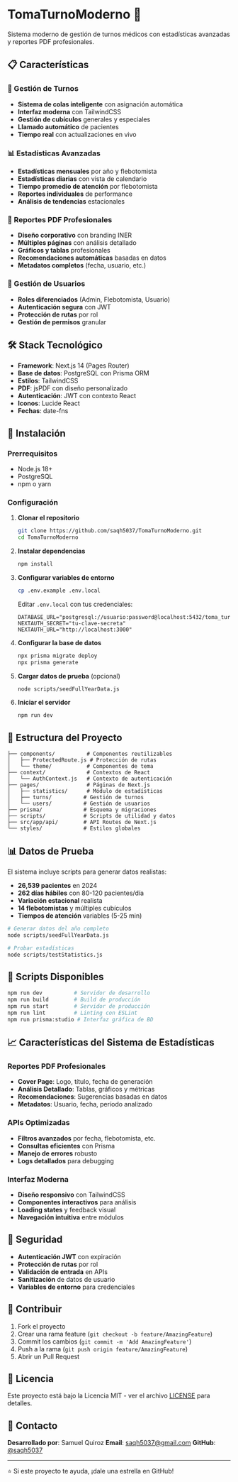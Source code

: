 # TomaTurnoModerno 🏥

Sistema moderno de gestión de turnos médicos con estadísticas avanzadas y reportes PDF profesionales.

## 📋 Características

### 🎯 Gestión de Turnos
- **Sistema de colas inteligente** con asignación automática
- **Interfaz moderna** con TailwindCSS 
- **Gestión de cubículos** generales y especiales
- **Llamado automático** de pacientes
- **Tiempo real** con actualizaciones en vivo

### 📊 Estadísticas Avanzadas
- **Estadísticas mensuales** por año y flebotomista
- **Estadísticas diarias** con vista de calendario
- **Tiempo promedio de atención** por flebotomista
- **Reportes individuales** de performance
- **Análisis de tendencias** estacionales

### 📄 Reportes PDF Profesionales
- **Diseño corporativo** con branding INER
- **Múltiples páginas** con análisis detallado
- **Gráficos y tablas** profesionales
- **Recomendaciones automáticas** basadas en datos
- **Metadatos completos** (fecha, usuario, etc.)

### 👥 Gestión de Usuarios
- **Roles diferenciados** (Admin, Flebotomista, Usuario)
- **Autenticación segura** con JWT
- **Protección de rutas** por rol
- **Gestión de permisos** granular

## 🛠 Stack Tecnológico

- **Framework**: Next.js 14 (Pages Router)
- **Base de datos**: PostgreSQL con Prisma ORM
- **Estilos**: TailwindCSS
- **PDF**: jsPDF con diseño personalizado
- **Autenticación**: JWT con contexto React
- **Iconos**: Lucide React
- **Fechas**: date-fns

## 🚀 Instalación

### Prerrequisitos
- Node.js 18+
- PostgreSQL
- npm o yarn

### Configuración

1. **Clonar el repositorio**
   ```bash
   git clone https://github.com/saqh5037/TomaTurnoModerno.git
   cd TomaTurnoModerno
   ```

2. **Instalar dependencias**
   ```bash
   npm install
   ```

3. **Configurar variables de entorno**
   ```bash
   cp .env.example .env.local
   ```
   
   Editar `.env.local` con tus credenciales:
   ```
   DATABASE_URL="postgresql://usuario:password@localhost:5432/toma_turno"
   NEXTAUTH_SECRET="tu-clave-secreta"
   NEXTAUTH_URL="http://localhost:3000"
   ```

4. **Configurar la base de datos**
   ```bash
   npx prisma migrate deploy
   npx prisma generate
   ```

5. **Cargar datos de prueba** (opcional)
   ```bash
   node scripts/seedFullYearData.js
   ```

6. **Iniciar el servidor**
   ```bash
   npm run dev
   ```

## 📁 Estructura del Proyecto

```
├── components/          # Componentes reutilizables
│   ├── ProtectedRoute.js # Protección de rutas
│   └── theme/           # Componentes de tema
├── context/             # Contextos de React
│   └── AuthContext.js   # Contexto de autenticación
├── pages/               # Páginas de Next.js
│   ├── statistics/      # Módulo de estadísticas
│   ├── turns/          # Gestión de turnos
│   └── users/          # Gestión de usuarios
├── prisma/             # Esquema y migraciones
├── scripts/            # Scripts de utilidad y datos
├── src/app/api/        # API Routes de Next.js
└── styles/             # Estilos globales
```

## 📊 Datos de Prueba

El sistema incluye scripts para generar datos realistas:

- **26,539 pacientes** en 2024
- **262 días hábiles** con 80-120 pacientes/día
- **Variación estacional** realista
- **14 flebotomistas** y múltiples cubículos
- **Tiempos de atención** variables (5-25 min)

```bash
# Generar datos del año completo
node scripts/seedFullYearData.js

# Probar estadísticas
node scripts/testStatistics.js
```

## 🔧 Scripts Disponibles

```bash
npm run dev          # Servidor de desarrollo
npm run build        # Build de producción
npm run start        # Servidor de producción
npm run lint         # Linting con ESLint
npm run prisma:studio # Interfaz gráfica de BD
```

## 📈 Características del Sistema de Estadísticas

### Reportes PDF Profesionales
- **Cover Page**: Logo, título, fecha de generación
- **Análisis Detallado**: Tablas, gráficos y métricas
- **Recomendaciones**: Sugerencias basadas en datos
- **Metadatos**: Usuario, fecha, período analizado

### APIs Optimizadas
- **Filtros avanzados** por fecha, flebotomista, etc.
- **Consultas eficientes** con Prisma
- **Manejo de errores** robusto
- **Logs detallados** para debugging

### Interfaz Moderna
- **Diseño responsivo** con TailwindCSS
- **Componentes interactivos** para análisis
- **Loading states** y feedback visual
- **Navegación intuitiva** entre módulos

## 🔐 Seguridad

- **Autenticación JWT** con expiración
- **Protección de rutas** por rol
- **Validación de entrada** en APIs
- **Sanitización** de datos de usuario
- **Variables de entorno** para credenciales

## 📝 Contribuir

1. Fork el proyecto
2. Crear una rama feature (`git checkout -b feature/AmazingFeature`)
3. Commit los cambios (`git commit -m 'Add AmazingFeature'`)
4. Push a la rama (`git push origin feature/AmazingFeature`)
5. Abrir un Pull Request

## 📄 Licencia

Este proyecto está bajo la Licencia MIT - ver el archivo [LICENSE](LICENSE) para detalles.

## 🤝 Contacto

**Desarrollado por**: Samuel Quiroz
**Email**: saqh5037@gmail.com
**GitHub**: [@saqh5037](https://github.com/saqh5037)

---

⭐ Si este proyecto te ayuda, ¡dale una estrella en GitHub!
